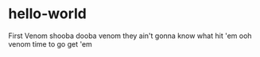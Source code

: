 # hello-world
First
Venom shooba dooba venom they ain't gonna know what hit 'em ooh venom time to go get 'em
